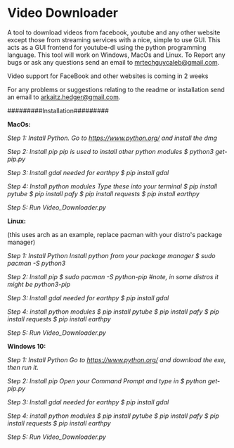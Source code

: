 # Video Downloader
A tool to download videos from facebook, youtube and any other website except those from streaming services with a nice, simple to use GUI.
This acts as a GUI frontend for youtube-dl using the python programming language. This tool will work on Windows, MacOs and Linux. 
To Report any bugs or ask any questions send an email to mrtechguycaleb@gmail.com.

Video support for FaceBook and other websites is coming in 2 weeks

For any problems or suggestions relating to the readme or installation send an email to arkaitz.hedger@gmail.com.


#########Installation#########


**MacOs:**

_Step 1: Install Python.
Go to https://www.python.org/ and install the dmg_

_Step 2: Install pip
pip is used to install other python modules
$ python3 get-pip.py_


_Step 3: Install gdal
needed for earthpy
$ pip install gdal_

_Step 4: Install python modules
Type these into your terminal
$ pip install pytube
$ pip install pafy
$ pip install requests
$ pip install earthpy_

_Step 5: 
Run Video_Downloader.py_


**Linux:**

(this uses arch as an example, replace pacman with your distro's package manager)

_Step 1: Install Python
Install python from your package manager
$ sudo pacman -S python3_

_Step 2: Install pip 
$ sudo pacman -S python-pip
#note, in some distros it might be python3-pip_

_Step 3: Install gdal
needed for earthpy
$ pip install gdal_

_Step 4: install python modules
$ pip install pytube
$ pip install pafy
$ pip install requests
$ pip install earthpy_

_Step 5:
Run Video_Downloader.py_


**Windows 10:**

_Step 1: Install Python
Go to https://www.python.org/ and download the exe, then run it._

_Step 2: Install pip
Open your Command Prompt and type in
$ python get-pip.py_

_Step 3: Install gdal
needed for earthpy
$ pip install gdal_

_Step 4: install python modules
$ pip install pytube
$ pip install pafy
$ pip install requests
$ pip install earthpy_

_Step 5:
Run Video_Downloader.py_
